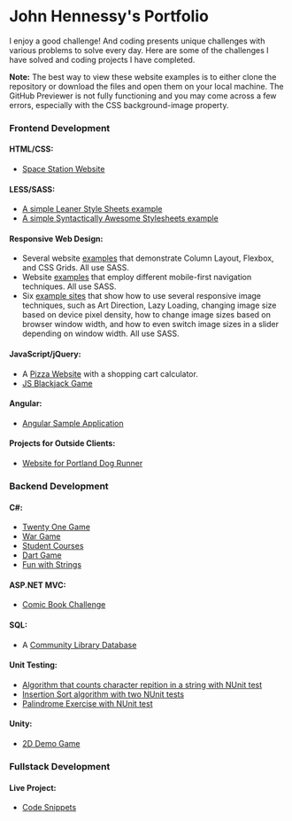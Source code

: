 <h1><strong>John Hennessy's Portfolio</strong></h1>

<p>I enjoy a good challenge! And coding presents unique challenges with various problems to solve every day. Here are some of the challenges I have solved and coding projects I have completed.</p>

<p><strong>Note:</strong> The best way to view these website examples is to either clone the repository or download the files and open them on your local machine. The GitHub Previewer is not fully functioning and you may come across a few errors, especially with the CSS background-image property.</p>

<h3>Frontend Development</h3>

<h4>HTML/CSS:</h4>
<ul>
  <li><a href="https://github.com/DevJHennessy/Tech-Academy-Projects/tree/master/Space%20Station%20Site">Space Station Website</a></li>
</ul>

<h4>LESS/SASS:</h4>
<ul>
  <li><a href="https://github.com/DevJHennessy/SimpleLESSExample">A simple Leaner Style Sheets example</a></li>
  <li><a href="https://github.com/DevJHennessy/SimpleSassExample">A simple Syntactically Awesome Stylesheets example</a></li>
</ul>

<h4>Responsive Web Design:</h4>
<ul>
  <li>Several website <a href="https://github.com/DevJHennessy/Responsive_Web_Design">examples</a> that demonstrate Column Layout, Flexbox, and CSS Grids. All use SASS.</li>
  <li>Website <a href="https://github.com/DevJHennessy/Responsive_Design_Navigation">examples</a> that employ different mobile-first navigation techniques. All use SASS.</li>
  <li>Six <a href="https://github.com/DevJHennessy/Responsive_Design_Images">example sites</a> that show how to use several responsive image techniques, such as Art Direction, Lazy Loading, changing image size based on device pixel density, how to change image sizes based on browser window width, and how to even switch image sizes in a slider depending on window width. All use SASS.</li>
</ul>

<h4>JavaScript/jQuery:</h4>
<ul>
  <li>A <a href="https://github.com/DevJHennessy/Tech-Academy-Projects/tree/master/Pizza%20Site">Pizza Website</a> with a shopping cart calculator.</li>
  <li><a href="https://github.com/DevJHennessy/JavaScript-Blackjack-Game">JS Blackjack Game</a></li>
</ul>

<h4>Angular:</h4>
<ul>
  <li><a href="https://github.com/DevJHennessy/AngularSampleApplication">Angular Sample Application</a></li>
</ul>

<h4>Projects for Outside Clients:</h4>
<ul>
  <li><a href="https://github.com/DevJHennessy/PortlandDogRunner">Website for Portland Dog Runner</a></li>
</ul>

<h3>Backend Development</h3>

<h4>C#:</h4>
<ul>
  <li><a href="https://github.com/DevJHennessy/Projects/tree/master/TwentyOneGame" target="_blank">Twenty One Game</a></li>
  <li><a href="https://github.com/DevJHennessy/CSharp_MVC_Challenges_pt2/tree/master/Challenge_13_WarCardGame" target="_blank">War Game</a></li>
  <li><a href="https://github.com/DevJHennessy/CSharp_MVC_Challenges_pt2/tree/master/Challenge_12_StudentCourses">Student Courses</a></li>
  <li><a href="https://github.com/DevJHennessy/CSharp_MVC_Challenges_pt2/tree/master/Challenge_11_SimpleDarts">Dart Game</a></li>
  <li><a href="https://github.com/DevJHennessy/CSharp_MVC_Challenges_pt2/tree/master/Challenge_09_PhunWithStrings">Fun with Strings</a></li>
</ul>

<h4>ASP.NET MVC:</h4>
<ul>
  <li><a href="https://github.com/DevJHennessy/CSharp_MVC_Challenges_pt2/tree/master/MVC5_1_Challenge_MyComicBooks/FirstChallenge">Comic Book Challenge</a></li>
</ul>

<h4>SQL:</h4>
<ul>
  <li>A <a href="https://github.com/DevJHennessy/Tech-Academy-Projects/tree/master/Sql">Community Library Database</a></li>
</ul>


<h4>Unit Testing:</h4>
<ul>
  <li><a href="https://github.com/DevJHennessy/Projects/tree/master/CharacterCount">Algorithm that counts character repition in a string with NUnit test</a></li>
  <li><a href="https://github.com/DevJHennessy/Projects/tree/master/InsertionSortAlg">Insertion Sort algorithm with two NUnit tests</a></li>
  <li><a href="https://github.com/DevJHennessy/Projects/tree/master/Palindrome">Palindrome Exercise with NUnit test</a></li>
</ul>

<h4>Unity:</h4>
<ul>
  <li><a href="https://github.com/DevJHennessy/Unity/tree/master/ProtoDemo">2D Demo Game</a></li>
</ul>

<h3>Fullstack Development</h3>

<h4>Live Project:</h4>
<ul>
  <li><a href="https://github.com/DevJHennessy/LiveProjectCodeSnippet">Code Snippets</a></li>
</ul>
